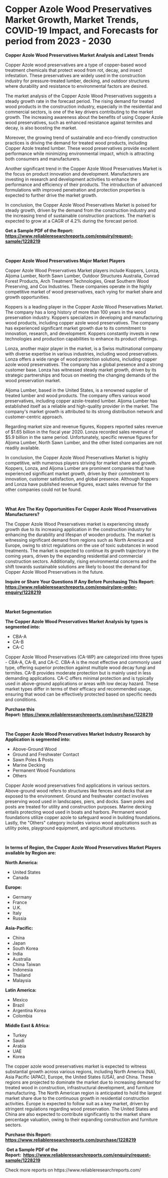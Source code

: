 <p><h1>Copper Azole Wood Preservatives Market Growth, Market Trends, COVID-19 Impact, and Forecasts for period from 2023 - 2030</h1></p><p><strong>Copper Azole Wood Preservatives Market Analysis and Latest Trends</strong></p>
<p><p>Copper Azole wood preservatives are a type of copper-based wood treatment chemicals that protect wood from rot, decay, and insect infestation. These preservatives are widely used in the construction industry for pressure-treated lumber, decking, and outdoor structures where durability and resistance to environmental factors are desired.</p><p>The market analysis of the Copper Azole Wood Preservatives suggests a steady growth rate in the forecast period. The rising demand for treated wood products in the construction industry, especially in the residential and commercial sectors, is one of the key drivers contributing to the market growth. The increasing awareness about the benefits of using Copper Azole wood preservatives, such as enhanced resistance against termites and decay, is also boosting the market.</p><p>Moreover, the growing trend of sustainable and eco-friendly construction practices is driving the demand for treated wood products, including Copper Azole treated lumber. These wood preservatives provide excellent performance while minimizing environmental impact, which is attracting both consumers and manufacturers.</p><p>Another significant trend in the Copper Azole Wood Preservatives Market is the focus on product innovation and development. Manufacturers are investing in research and development activities to enhance the performance and efficiency of their products. The introduction of advanced formulations with improved penetration and protection properties is expected to further drive the market growth.</p><p>In conclusion, the Copper Azole Wood Preservatives Market is poised for steady growth, driven by the demand from the construction industry and the increasing trend of sustainable construction practices. The market is expected to grow at a CAGR of 4.2% during the forecast period.</p></p>
<p><strong>Get a Sample PDF of the Report:&nbsp; <a href="https://www.reliableresearchreports.com/enquiry/request-sample/1228219">https://www.reliableresearchreports.com/enquiry/request-sample/1228219</a></strong></p>
<p>&nbsp;</p>
<p><strong>Copper Azole Wood Preservatives Major Market Players</strong></p>
<p><p>Copper Azole Wood Preservatives Market players include Koppers, Lonza, Aljoma Lumber, North Sawn Lumber, Outdoor Structures Australia, Conrad Forest Products, Arch Treatment Technologies, Great Southern Wood Preserving, and Cox Industries. These companies operate in the highly competitive market of wood preservatives, each vying for market share and growth opportunities.</p><p>Koppers is a leading player in the Copper Azole Wood Preservatives Market. The company has a long history of more than 100 years in the wood preservation industry. Koppers specializes in developing and manufacturing wood products, including copper azole wood preservatives. The company has experienced significant market growth due to its commitment to innovation, research, and development. Koppers constantly invests in new technologies and production capabilities to enhance its product offerings.</p><p>Lonza, another major player in the market, is a Swiss multinational company with diverse expertise in various industries, including wood preservatives. Lonza offers a wide range of wood protection solutions, including copper azole wood preservatives. The company has a global presence and a strong customer base. Lonza has witnessed steady market growth, driven by its strategic partnerships and focus on meeting the changing demands of the wood preservation market.</p><p>Aljoma Lumber, based in the United States, is a renowned supplier of treated lumber and wood products. The company offers various wood preservatives, including copper azole-treated lumber. Aljoma Lumber has established itself as a reliable and high-quality provider in the market. The company's market growth is attributed to its strong distribution network and customer-centric approach.</p><p>Regarding market size and revenue figures, Koppers reported sales revenue of $1.65 billion in the fiscal year 2020. Lonza recorded sales revenue of $5.9 billion in the same period. Unfortunately, specific revenue figures for Aljoma Lumber, North Sawn Lumber, and the other listed companies are not readily available.</p><p>In conclusion, the Copper Azole Wood Preservatives Market is highly competitive, with numerous players striving for market share and growth. Koppers, Lonza, and Aljoma Lumber are prominent companies that have experienced significant market growth, driven by their commitment to innovation, customer satisfaction, and global presence. Although Koppers and Lonza have published revenue figures, exact sales revenue for the other companies could not be found.</p></p>
<p>&nbsp;</p>
<p><strong>What Are The Key Opportunities For Copper Azole Wood Preservatives Manufacturers?</strong></p>
<p><p>The Copper Azole Wood Preservatives market is experiencing steady growth due to its increasing application in the construction industry for enhancing the durability and lifespan of wooden products. The market is witnessing significant demand from regions such as North America and Europe, owing to strict regulations on the use of toxic substances in wood treatments. The market is expected to continue its growth trajectory in the coming years, driven by the expanding residential and commercial construction sectors. Additionally, rising environmental concerns and the shift towards sustainable solutions are likely to boost the demand for Copper Azole Wood Preservatives in the future.</p></p>
<p><strong>Inquire or Share Your Questions If Any Before Purchasing This Report: <a href="https://www.reliableresearchreports.com/enquiry/pre-order-enquiry/1228219">https://www.reliableresearchreports.com/enquiry/pre-order-enquiry/1228219</a></strong></p>
<p>&nbsp;</p>
<p><strong>Market Segmentation</strong></p>
<p><strong>The Copper Azole Wood Preservatives Market Analysis by types is segmented into:</strong></p>
<p><ul><li>CBA-A</li><li>CA-B</li><li>CA-C</li></ul></p>
<p><p>Copper Azole Wood Preservatives (CA-WP) are categorized into three types - CBA-A, CA-B, and CA-C. CBA-A is the most effective and commonly used type, offering superior protection against multiple wood decay fungi and termites. CA-B provides moderate protection but is mainly used in less demanding applications. CA-C offers minimal protection and is typically used in above-ground applications or areas with low decay hazard. These market types differ in terms of their efficacy and recommended usage, ensuring that wood can be effectively protected based on specific needs and conditions.</p></p>
<p><strong>Purchase this Report:&nbsp;<a href="https://www.reliableresearchreports.com/purchase/1228219">https://www.reliableresearchreports.com/purchase/1228219</a></strong></p>
<p>&nbsp;</p>
<p><strong>The Copper Azole Wood Preservatives Market Industry Research by Application is segmented into:</strong></p>
<p><ul><li>Above-Ground Wood</li><li>Ground and Freshwater Contact</li><li>Sawn Poles & Posts</li><li>Marine Decking</li><li>Permanent Wood Foundations</li><li>Others</li></ul></p>
<p><p>Copper Azole wood preservatives find applications in various sectors. Above-ground wood refers to structures like fences and decks that are exposed to the environment. Ground and freshwater contact involves preserving wood used in landscapes, piers, and docks. Sawn poles and posts are treated for utility and construction purposes. Marine decking entails protecting wood used in boats and harbors. Permanent wood foundations utilize copper azole to safeguard wood in building foundations. Lastly, the "Others" category includes various wood applications such as utility poles, playground equipment, and agricultural structures.</p></p>
<p>&nbsp;</p>
<p><strong>In terms of Region, the Copper Azole Wood Preservatives Market Players available by Region are:</strong></p>
<p>
    <p> <strong> North America: </strong>
        <ul>
            <li>United States</li>
            <li>Canada</li>
        </ul>
        </p> 
    <p> <strong> Europe: </strong>
        <ul>
            <li>Germany</li>
            <li>France</li>
            <li>U.K.</li>
            <li>Italy</li>
            <li>Russia</li>
        </ul>
        </p> 
    <p> <strong> Asia-Pacific: </strong>
        <ul>
            <li>China</li>
            <li>Japan</li>
            <li>South Korea</li>
            <li>India</li>
            <li>Australia</li>
            <li>China Taiwan</li>
            <li>Indonesia</li>
            <li>Thailand</li>
            <li>Malaysia</li>
        </ul>
        </p> 
    <p> <strong> Latin America: </strong>
        <ul>
            <li>Mexico</li>
            <li>Brazil</li>
            <li>Argentina Korea</li>
            <li>Colombia</li>
        </ul>
        </p> 
    <p> <strong> Middle East & Africa: </strong>
        <ul>
            <li>Turkey</li>
            <li>Saudi</li>
            <li>Arabia</li>
            <li>UAE</li>
            <li>Korea</li>
        </ul>
    </p>
    </p>
<p><p>The copper azole wood preservatives market is expected to witness substantial growth across various regions, including North America (NA), Asia Pacific (APAC), Europe, the United States (USA), and China. These regions are projected to dominate the market due to increasing demand for treated wood in construction, infrastructural development, and furniture manufacturing. The North American region is anticipated to hold the largest market share due to the continuous growth in residential construction activities. Europe is expected to follow suit as a key market, driven by stringent regulations regarding wood preservation. The United States and China are also expected to contribute significantly to the market share percentage valuation, owing to their expanding construction and furniture sectors.</p></p>
<p><strong>Purchase this Report: <a href="https://www.reliableresearchreports.com/purchase/1228219">https://www.reliableresearchreports.com/purchase/1228219</a></strong></p>
<p>&nbsp;<strong>Get a Sample PDF of the Report:&nbsp;&nbsp;<a href="https://www.reliableresearchreports.com/enquiry/request-sample/1228219">https://www.reliableresearchreports.com/enquiry/request-sample/1228219</a></strong></p>
<p><strong></strong></p>
<p>Check more reports on https://www.reliableresearchreports.com/</p>